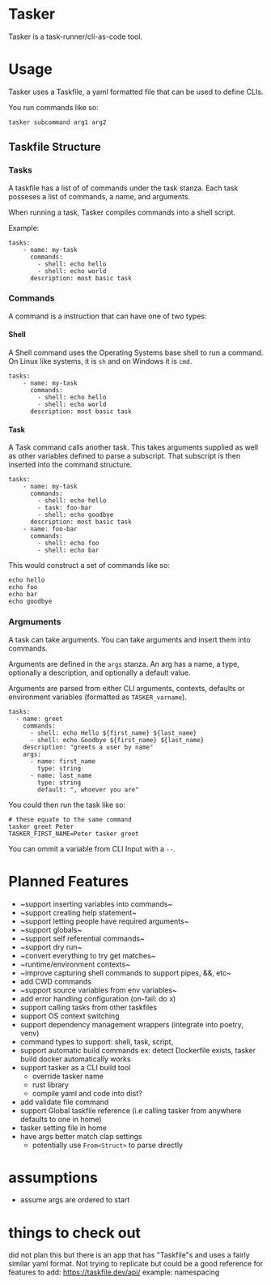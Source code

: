 # Tasker
Tasker is a task-runner/cli-as-code tool.

# Usage
Tasker uses a Taskfile, a yaml formatted file that can be used to define CLIs.

You run commands like so:
```
tasker subcommand arg1 arg2
```

## Taskfile Structure
### Tasks
A taskfile has a list of of commands under the task stanza. Each task posseses a list of commands, a name, and arguments.

When running a task, Tasker compiles commands into a shell script.

Example:
```
tasks:
    - name: my-task
      commands:
        - shell: echo hello
        - shell: echo world
      description: most basic task
```
### Commands
A command is a instruction that can have one of two types:
#### Shell
A Shell command uses the Operating Systems base shell to run a command. On Linux like systems, it is `sh` and on Windows it is `cmd`.

```
tasks:
    - name: my-task
      commands:
        - shell: echo hello
        - shell: echo world
      description: most basic task
```
#### Task
A Task command calls another task. This takes arguments supplied as well as other variables defined to parse a subscript. That subscript is then inserted into the command structure.

```
tasks:
    - name: my-task
      commands:
        - shell: echo hello
        - task: foo-bar
        - shell: echo goodbye
      description: most basic task
    - name: foo-bar
      commands:
        - shell: echo foo
        - shell: echo bar
```

This would construct a set of commands like so:
```
echo hello
echo foo
echo bar
echo goodbye
```

### Argmuments
A task can take arguments. You can take arguments and insert them into commands.

Arguments are defined in the `args` stanza. An arg has a name, a type, optionally a description, and optionally a default value.

Arguments are parsed from either CLI arguments, contexts, defaults or environment variables (formatted as `TASKER_varname`).

```
tasks:
  - name: greet
    commands:
      - shell: echo Hello ${first_name} ${last_name}
      - shell: echo Goodbye ${first_name} ${last_name}
    description: "greets a user by name"
    args:
      - name: first_name
        type: string
      - name: last_name
        type: string
        default: ", whoever you are"
```

You could then run the task like so:
```
# these equate to the same command
tasker greet Peter
TASKER_FIRST_NAME=Peter tasker greet
```

You can ommit a variable from CLI Input with a `--`.

# Planned Features
- ~support inserting variables into commands~
- ~support creating help statement~
- ~support letting people have required arguments~
- ~support globals~
- ~support self referential commands~
- ~support dry run~
- ~convert everything to try get matches~
- ~runtime/environment contexts~
- ~improve capturing shell commands to support pipes, &&, etc~
- add CWD commands
- ~support source variables from env variables~
- add error handling configuration (on-fail: do x)
- support calling tasks from other taskfiles
- support OS context switching
- support dependency management wrappers (integrate into poetry, venv)
- command types to support: shell, task, script,
- support automatic build commands ex: detect Dockerfile exists, tasker build docker automatically works
- support tasker as a CLI build tool
    - override tasker name
    - rust library
    - compile yaml and code into dist?
- add validate file command
- support Global taskfile reference (i.e calling tasker from anywhere defaults to one in home)
- tasker setting file in home
- have args better match clap settings
  - potentially use `From<Struct>` to parse directly

# assumptions
- assume args are ordered to start

# things to check out
did not plan this but there is an app that has "Taskfile"s and uses a fairly similar yaml format. Not trying to replicate but could be a good reference for features to add: https://taskfile.dev/api/
example: namespacing